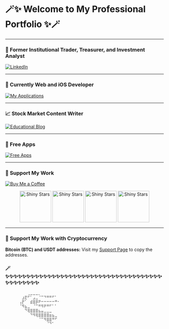 

# 🪄✨ Welcome to My Professional Portfolio ✨🪄

---

### 🎩 Former Institutional Trader, Treasurer, and Investment Analyst

[![LinkedIn](https://img.shields.io/badge/LinkedIn-0A66C2?style=for-the-badge&logo=linkedin&logoColor=white&link=https://www.linkedin.com/in/sanzhikobzhan/)](https://www.linkedin.com/in/sanzhikobzhan/)

---

### 🚀 Currently Web and iOS Developer

[![My Applications](https://img.shields.io/badge/My%20Applications-1877F2?style=for-the-badge&logo=apple&logoColor=white&link=https://diversset.com/stockMarketiOSApps)](https://diversset.com/stockMarketiOSApps)

---

### 📈 Stock Market Content Writer

[![Educational Blog](https://img.shields.io/badge/Educational%20Blog-4285F4?style=for-the-badge&logo=blogger&logoColor=white&link=https://diversset.com/stockMarketBlog)](https://diversset.com/stockMarketBlog)

---

### 📱 Free Apps

[![Free Apps](https://img.shields.io/badge/Free%20Apps-000000?style=for-the-badge&logo=github&logoColor=white&link=https://github.com/SanjiS86?tab=repositories)](https://github.com/SanjiS86?tab=repositories)

---

### 💖 Support My Work

[![Buy Me a Coffee](https://img.shields.io/badge/Buy%20Me%20a%20Coffee-FFDD00?style=for-the-badge&logo=buy-me-a-coffee&logoColor=black)](https://www.buymeacoffee.com/sanzhikobzf)

<div align="center">
  <img src="https://user-images.githubusercontent.com/18349332/215538555-d3b42914-607d-4b33-bd4f-ef80a1540cb3.gif" alt="Shiny Stars" width="100"/>
  <img src="https://user-images.githubusercontent.com/18349332/215538555-d3b42914-607d-4b33-bd4f-ef80a1540cb3.gif" alt="Shiny Stars" width="100"/>
  <img src="https://user-images.githubusercontent.com/18349332/215538555-d3b42914-607d-4b33-bd4f-ef80a1540cb3.gif" alt="Shiny Stars" width="100"/>
  <img src="https://user-images.githubusercontent.com/18349332/215538555-d3b42914-607d-4b33-bd4f-ef80a1540cb3.gif" alt="Shiny Stars" width="100"/>
</div>

---

### 💖 Support My Work with Cryptocurrency

**Bitcoin (BTC) and USDT addresses:** Visit my [Support Page](https://sanjis86.github.io/SanjiS86/support.html) to copy the addresses.


### 🪄✨✨✨✨✨✨✨✨✨✨✨✨✨✨✨✨✨✨✨✨✨✨✨✨✨✨✨✨✨✨✨✨✨✨✨✨✨✨✨✨✨✨✨✨✨

```plaintext
⠀⠀⠀⠀⠀⠀⠀⠀⢀⣀⣀⣀⡀⠀⠀⠀⠀⠀⠀⠀⠀
⠀⠀⠀⠀⠀⠀⣰⣟⠋⠁⣠⣀⠈⠉⠙⠛⠛⠋⠁⠀⠀
⠀⠀⠀⠀⠀⢠⡟⠁⠀⣾⣿⡿⠟⠒⠒⠒⠒⠒⠛⠂⠀
⠀⠀⠀⠀⠀⠈⠻⣦⣀⠀⠈⠉⠛⠻⠟⠛⠋⠁⠁⠀⠀
⠀⠀⠀⠀⠀⠀⠀⠙⢿⣿⣿⣿⣦⣤⣀⣀⣀⠀⠀⠀⠀
⠀⠀⠀⠀⠀⠀⠀⠀⠀⠙⠻⢿⣿⣿⣿⣿⣶⣦⣀⠀⠀
⠀⠀⠀⠀⠀⠀⠀⠀⠀⠀⠀⠀⠈⠉⠻⣿⣿⠛⠋⠀⠀
⠀⠀⠀⠀⠀⠀⠀⠀⠀⠀⠀⠀⠀⠀⠀⠈⠙⠁⠀



